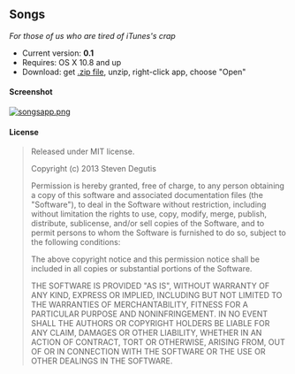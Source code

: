 ## Songs

*For those of us who are tired of iTunes's crap*

* Current version: **0.1**
* Requires: OS X 10.8 and up
* Download: get [.zip file](comingsoon.zip), unzip, right-click app, choose "Open"

#### Screenshot

[![songsapp.png](https://photos-1.dropbox.com/t/0/AADIIKua82WPZN1aqhtRKOU7WL6eVVjQSL6NQZaxzXhlqw/12/152474301/png/1024x768/3/1376989200/0/2/songsapp.png/6eYz_HFVNMBBEjFL06A3bxwI6uAAkVCnzZLpXeS5Cgg)](https://www.dropbox.com/s/qum47sh7cyfileg/songsapp.png)

#### License

> Released under MIT license.
>
> Copyright (c) 2013 Steven Degutis
>
> Permission is hereby granted, free of charge, to any person obtaining a copy
> of this software and associated documentation files (the "Software"), to deal
> in the Software without restriction, including without limitation the rights
> to use, copy, modify, merge, publish, distribute, sublicense, and/or sell
> copies of the Software, and to permit persons to whom the Software is
> furnished to do so, subject to the following conditions:
>
> The above copyright notice and this permission notice shall be included in
> all copies or substantial portions of the Software.
>
> THE SOFTWARE IS PROVIDED "AS IS", WITHOUT WARRANTY OF ANY KIND, EXPRESS OR
> IMPLIED, INCLUDING BUT NOT LIMITED TO THE WARRANTIES OF MERCHANTABILITY,
> FITNESS FOR A PARTICULAR PURPOSE AND NONINFRINGEMENT. IN NO EVENT SHALL THE
> AUTHORS OR COPYRIGHT HOLDERS BE LIABLE FOR ANY CLAIM, DAMAGES OR OTHER
> LIABILITY, WHETHER IN AN ACTION OF CONTRACT, TORT OR OTHERWISE, ARISING FROM,
> OUT OF OR IN CONNECTION WITH THE SOFTWARE OR THE USE OR OTHER DEALINGS IN
> THE SOFTWARE.

